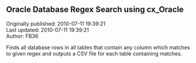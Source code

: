## Oracle Database Regex Search using cx_Oracle  
Originally published: 2010-07-11 19:39:21  
Last updated: 2010-07-11 19:39:21  
Author: FB36   
  
Finds all database rows in all tables that contain any column which matches to given regex and outputs a CSV file for each table containing matches.